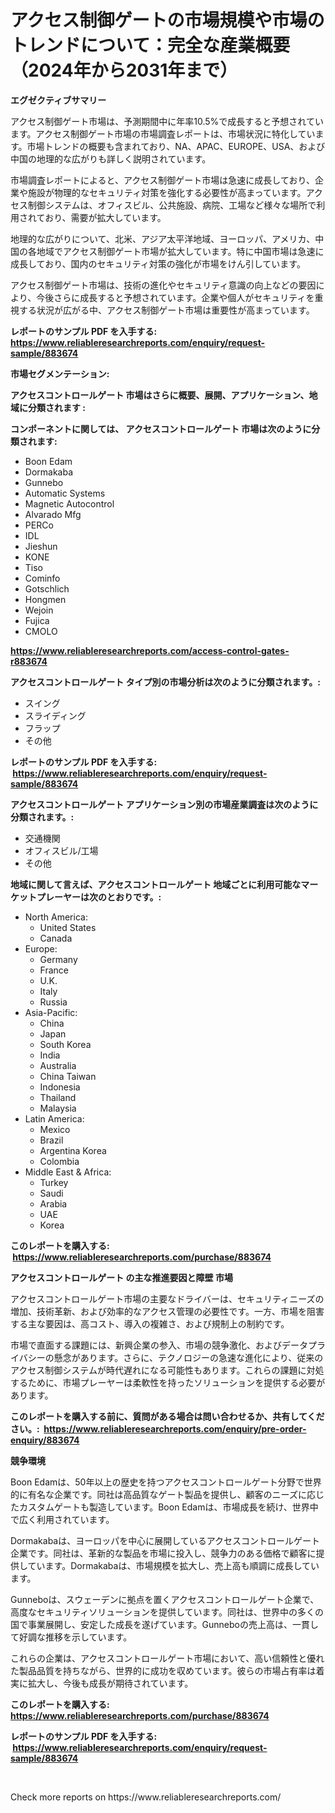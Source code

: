 <p><h1>アクセス制御ゲートの市場規模や市場のトレンドについて：完全な産業概要（2024年から2031年まで）</h1></p><p><strong>エグゼクティブサマリー</strong></p>
<p><p>アクセス制御ゲート市場は、予測期間中に年率10.5%で成長すると予想されています。アクセス制御ゲート市場の市場調査レポートは、市場状況に特化しています。市場トレンドの概要も含まれており、NA、APAC、EUROPE、USA、および中国の地理的な広がりも詳しく説明されています。</p><p>市場調査レポートによると、アクセス制御ゲート市場は急速に成長しており、企業や施設が物理的なセキュリティ対策を強化する必要性が高まっています。アクセス制御システムは、オフィスビル、公共施設、病院、工場など様々な場所で利用されており、需要が拡大しています。</p><p>地理的な広がりについて、北米、アジア太平洋地域、ヨーロッパ、アメリカ、中国の各地域でアクセス制御ゲート市場が拡大しています。特に中国市場は急速に成長しており、国内のセキュリティ対策の強化が市場をけん引しています。</p><p>アクセス制御ゲート市場は、技術の進化やセキュリティ意識の向上などの要因により、今後さらに成長すると予想されています。企業や個人がセキュリティを重視する状況が広がる中、アクセス制御ゲート市場は重要性が高まっています。</p></p>
<p><strong>レポートのサンプル PDF を入手する: <a href="https://www.reliableresearchreports.com/enquiry/request-sample/883674">https://www.reliableresearchreports.com/enquiry/request-sample/883674</a></strong></p>
<p><strong>市場セグメンテーション:</strong></p>
<p><strong> アクセスコントロールゲート 市場はさらに概要、展開、アプリケーション、地域に分類されます :</strong></p>
<p><strong>コンポーネントに関しては、 アクセスコントロールゲート 市場は次のように分類されます: &nbsp;</strong></p>
<p><ul><li>Boon Edam</li><li>Dormakaba</li><li>Gunnebo</li><li>Automatic Systems</li><li>Magnetic Autocontrol</li><li>Alvarado Mfg</li><li>PERCo</li><li>IDL</li><li>Jieshun</li><li>KONE</li><li>Tiso</li><li>Cominfo</li><li>Gotschlich</li><li>Hongmen</li><li>Wejoin</li><li>Fujica</li><li>CMOLO</li></ul></p>
<p><strong><a href="https://www.reliableresearchreports.com/access-control-gates-r883674">https://www.reliableresearchreports.com/access-control-gates-r883674</a></strong></p>
<p><strong> アクセスコントロールゲート タイプ別の市場分析は次のように分類されます。:</strong></p>
<p><ul><li>スイング</li><li>スライディング</li><li>フラップ</li><li>その他</li></ul></p>
<p><strong>レポートのサンプル PDF を入手する: &nbsp;<a href="https://www.reliableresearchreports.com/enquiry/request-sample/883674">https://www.reliableresearchreports.com/enquiry/request-sample/883674</a></strong></p>
<p><strong> アクセスコントロールゲート アプリケーション別の市場産業調査は次のように分類されます。:</strong></p>
<p><ul><li>交通機関</li><li>オフィスビル/工場</li><li>その他</li></ul></p>
<p><strong>地域に関して言えば、アクセスコントロールゲート 地域ごとに利用可能なマーケットプレーヤーは次のとおりです。:</strong></p>
<p><ul>
    <li>
        North America:
        <ul>
            <li>United States</li>
            <li>Canada</li>
        </ul>
    </li>
    <li>
        Europe:
        <ul>
            <li>Germany</li>
            <li>France</li>
            <li>U.K.</li>
            <li>Italy</li>
            <li>Russia</li>
        </ul>
    </li>
    <li>
        Asia-Pacific:
        <ul>
            <li>China</li>
            <li>Japan</li>
            <li>South Korea</li>
            <li>India</li>
            <li>Australia</li>
            <li>China Taiwan</li>
            <li>Indonesia</li>
            <li>Thailand</li>
            <li>Malaysia</li>
        </ul>
    </li>
    <li>
        Latin America:
        <ul>
            <li>Mexico</li>
            <li>Brazil</li>
            <li>Argentina Korea</li>
            <li>Colombia</li>
        </ul>
    </li>
    <li>
        Middle East & Africa:
        <ul>
            <li>Turkey</li>
            <li>Saudi</li>
            <li>Arabia</li>
            <li>UAE</li>
            <li>Korea</li>
        </ul>
    </li>
    </ul></p>
<p><strong>このレポートを購入する: &nbsp;<a href="https://www.reliableresearchreports.com/purchase/883674">https://www.reliableresearchreports.com/purchase/883674</a></strong></p>
<p><strong>アクセスコントロールゲート の主な推進要因と障壁 市場</strong></p>
<p><p>アクセスコントロールゲート市場の主要なドライバーは、セキュリティニーズの増加、技術革新、および効率的なアクセス管理の必要性です。一方、市場を阻害する主な要因は、高コスト、導入の複雑さ、および規制上の制約です。</p><p>市場で直面する課題には、新興企業の参入、市場の競争激化、およびデータプライバシーの懸念があります。さらに、テクノロジーの急速な進化により、従来のアクセス制御システムが時代遅れになる可能性もあります。これらの課題に対処するために、市場プレーヤーは柔軟性を持ったソリューションを提供する必要があります。</p></p>
<p><strong>このレポートを購入する前に、質問がある場合は問い合わせるか、共有してください。:&nbsp; <a href="https://www.reliableresearchreports.com/enquiry/pre-order-enquiry/883674">https://www.reliableresearchreports.com/enquiry/pre-order-enquiry/883674</a></strong></p>
<p><strong>競争環境</strong></p>
<p><p>Boon Edamは、50年以上の歴史を持つアクセスコントロールゲート分野で世界的に有名な企業です。同社は高品質なゲート製品を提供し、顧客のニーズに応じたカスタムゲートも製造しています。Boon Edamは、市場成長を続け、世界中で広く利用されています。</p><p>Dormakabaは、ヨーロッパを中心に展開しているアクセスコントロールゲート企業です。同社は、革新的な製品を市場に投入し、競争力のある価格で顧客に提供しています。Dormakabaは、市場規模を拡大し、売上高も順調に成長しています。</p><p>Gunneboは、スウェーデンに拠点を置くアクセスコントロールゲート企業で、高度なセキュリティソリューションを提供しています。同社は、世界中の多くの国で事業展開し、安定した成長を遂げています。Gunneboの売上高は、一貫して好調な推移を示しています。</p><p>これらの企業は、アクセスコントロールゲート市場において、高い信頼性と優れた製品品質を持ちながら、世界的に成功を収めています。彼らの市場占有率は着実に拡大し、今後も成長が期待されています。</p></p>
<p><strong>このレポートを購入する: &nbsp; <a href="https://www.reliableresearchreports.com/purchase/883674">https://www.reliableresearchreports.com/purchase/883674</a></strong></p>
<p><strong>レポートのサンプル PDF を入手する: &nbsp;<a href="https://www.reliableresearchreports.com/enquiry/request-sample/883674">https://www.reliableresearchreports.com/enquiry/request-sample/883674</a></strong><strong></strong></p>
<p>&nbsp;</p>
<p>Check more reports on https://www.reliableresearchreports.com/</p>